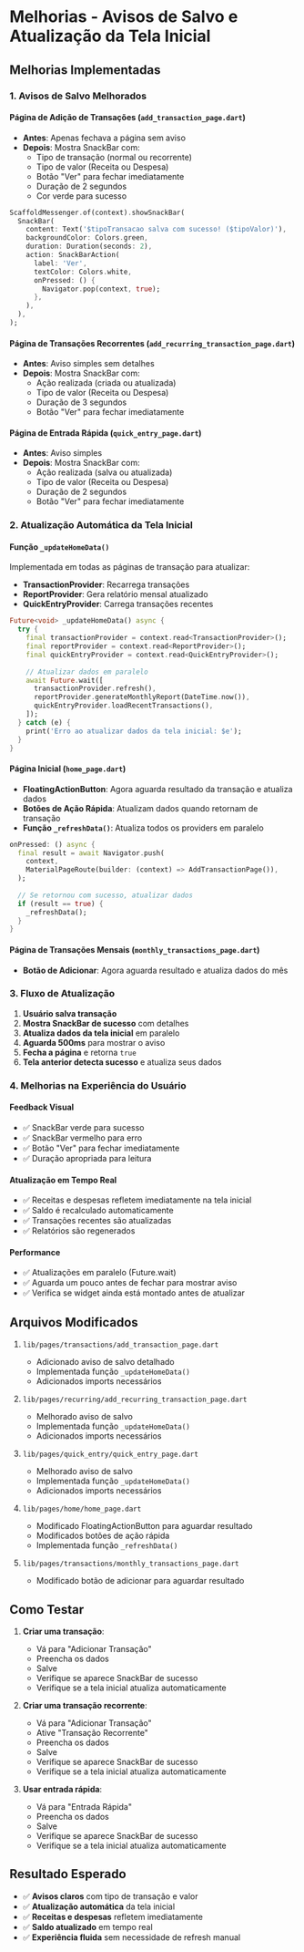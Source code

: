 # Melhorias - Avisos de Salvo e Atualização da Tela Inicial

## Melhorias Implementadas

### 1. Avisos de Salvo Melhorados

#### Página de Adição de Transações (`add_transaction_page.dart`)
- **Antes**: Apenas fechava a página sem aviso
- **Depois**: Mostra SnackBar com:
  - Tipo de transação (normal ou recorrente)
  - Tipo de valor (Receita ou Despesa)
  - Botão "Ver" para fechar imediatamente
  - Duração de 2 segundos
  - Cor verde para sucesso

```dart
ScaffoldMessenger.of(context).showSnackBar(
  SnackBar(
    content: Text('$tipoTransacao salva com sucesso! ($tipoValor)'),
    backgroundColor: Colors.green,
    duration: Duration(seconds: 2),
    action: SnackBarAction(
      label: 'Ver',
      textColor: Colors.white,
      onPressed: () {
        Navigator.pop(context, true);
      },
    ),
  ),
);
```

#### Página de Transações Recorrentes (`add_recurring_transaction_page.dart`)
- **Antes**: Aviso simples sem detalhes
- **Depois**: Mostra SnackBar com:
  - Ação realizada (criada ou atualizada)
  - Tipo de valor (Receita ou Despesa)
  - Duração de 3 segundos
  - Botão "Ver" para fechar imediatamente

#### Página de Entrada Rápida (`quick_entry_page.dart`)
- **Antes**: Aviso simples
- **Depois**: Mostra SnackBar com:
  - Ação realizada (salva ou atualizada)
  - Tipo de valor (Receita ou Despesa)
  - Duração de 2 segundos
  - Botão "Ver" para fechar imediatamente

### 2. Atualização Automática da Tela Inicial

#### Função `_updateHomeData()`
Implementada em todas as páginas de transação para atualizar:
- **TransactionProvider**: Recarrega transações
- **ReportProvider**: Gera relatório mensal atualizado
- **QuickEntryProvider**: Carrega transações recentes

```dart
Future<void> _updateHomeData() async {
  try {
    final transactionProvider = context.read<TransactionProvider>();
    final reportProvider = context.read<ReportProvider>();
    final quickEntryProvider = context.read<QuickEntryProvider>();
    
    // Atualizar dados em paralelo
    await Future.wait([
      transactionProvider.refresh(),
      reportProvider.generateMonthlyReport(DateTime.now()),
      quickEntryProvider.loadRecentTransactions(),
    ]);
  } catch (e) {
    print('Erro ao atualizar dados da tela inicial: $e');
  }
}
```

#### Página Inicial (`home_page.dart`)
- **FloatingActionButton**: Agora aguarda resultado da transação e atualiza dados
- **Botões de Ação Rápida**: Atualizam dados quando retornam de transação
- **Função `_refreshData()`**: Atualiza todos os providers em paralelo

```dart
onPressed: () async {
  final result = await Navigator.push(
    context,
    MaterialPageRoute(builder: (context) => AddTransactionPage()),
  );
  
  // Se retornou com sucesso, atualizar dados
  if (result == true) {
    _refreshData();
  }
}
```

#### Página de Transações Mensais (`monthly_transactions_page.dart`)
- **Botão de Adicionar**: Agora aguarda resultado e atualiza dados do mês

### 3. Fluxo de Atualização

1. **Usuário salva transação**
2. **Mostra SnackBar de sucesso** com detalhes
3. **Atualiza dados da tela inicial** em paralelo
4. **Aguarda 500ms** para mostrar o aviso
5. **Fecha a página** e retorna `true`
6. **Tela anterior detecta sucesso** e atualiza seus dados

### 4. Melhorias na Experiência do Usuário

#### Feedback Visual
- ✅ SnackBar verde para sucesso
- ✅ SnackBar vermelho para erro
- ✅ Botão "Ver" para fechar imediatamente
- ✅ Duração apropriada para leitura

#### Atualização em Tempo Real
- ✅ Receitas e despesas refletem imediatamente na tela inicial
- ✅ Saldo é recalculado automaticamente
- ✅ Transações recentes são atualizadas
- ✅ Relatórios são regenerados

#### Performance
- ✅ Atualizações em paralelo (Future.wait)
- ✅ Aguarda um pouco antes de fechar para mostrar aviso
- ✅ Verifica se widget ainda está montado antes de atualizar

## Arquivos Modificados

1. `lib/pages/transactions/add_transaction_page.dart`
   - Adicionado aviso de salvo detalhado
   - Implementada função `_updateHomeData()`
   - Adicionados imports necessários

2. `lib/pages/recurring/add_recurring_transaction_page.dart`
   - Melhorado aviso de salvo
   - Implementada função `_updateHomeData()`
   - Adicionados imports necessários

3. `lib/pages/quick_entry/quick_entry_page.dart`
   - Melhorado aviso de salvo
   - Implementada função `_updateHomeData()`
   - Adicionados imports necessários

4. `lib/pages/home/home_page.dart`
   - Modificado FloatingActionButton para aguardar resultado
   - Modificados botões de ação rápida
   - Implementada função `_refreshData()`

5. `lib/pages/transactions/monthly_transactions_page.dart`
   - Modificado botão de adicionar para aguardar resultado

## Como Testar

1. **Criar uma transação**:
   - Vá para "Adicionar Transação"
   - Preencha os dados
   - Salve
   - Verifique se aparece SnackBar de sucesso
   - Verifique se a tela inicial atualiza automaticamente

2. **Criar uma transação recorrente**:
   - Vá para "Adicionar Transação"
   - Ative "Transação Recorrente"
   - Preencha os dados
   - Salve
   - Verifique se aparece SnackBar de sucesso
   - Verifique se a tela inicial atualiza automaticamente

3. **Usar entrada rápida**:
   - Vá para "Entrada Rápida"
   - Preencha os dados
   - Salve
   - Verifique se aparece SnackBar de sucesso
   - Verifique se a tela inicial atualiza automaticamente

## Resultado Esperado

- ✅ **Avisos claros** com tipo de transação e valor
- ✅ **Atualização automática** da tela inicial
- ✅ **Receitas e despesas** refletem imediatamente
- ✅ **Saldo atualizado** em tempo real
- ✅ **Experiência fluida** sem necessidade de refresh manual
